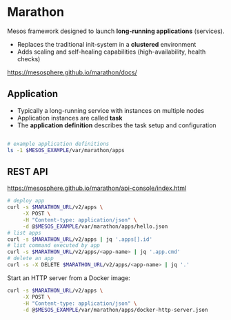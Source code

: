 
# Marathon 

Mesos framework designed to launch **long-running applications** (services).

* Replaces the traditional init-system in a **clustered** environment
* Adds scaling and self-healing capabilities (high-availability, health checks)

<https://mesosphere.github.io/marathon/docs/>

## Application

* Typically a long-running service with instances on multiple nodes
* Application instances are called **task**
* The **application definition** describes the task setup and configuration

```bash

# example application definitions
ls -1 $MESOS_EXAMPLE/var/marathon/apps
```

## REST API

<https://mesosphere.github.io/marathon/api-console/index.html>

```bash
# deploy app
curl -s $MARATHON_URL/v2/apps \
     -X POST \
     -H "Content-type: application/json" \
     -d @$MESOS_EXAMPLE/var/marathon/apps/hello.json
# list apps
curl -s $MARATHON_URL/v2/apps | jq '.apps[].id'
# list command executed by app
curl -s $MARATHON_URL/v2/apps/<app-name> | jq '.app.cmd'
# delete an app
curl -s -X DELETE $MARATHON_URL/v2/apps/<app-name> | jq '.'
```

Start an HTTP server from a Docker image: 

```bash
curl -s $MARATHON_URL/v2/apps \
     -X POST \
     -H "Content-type: application/json" \
     -d @$MESOS_EXAMPLE/var/marathon/apps/docker-http-server.json
```
